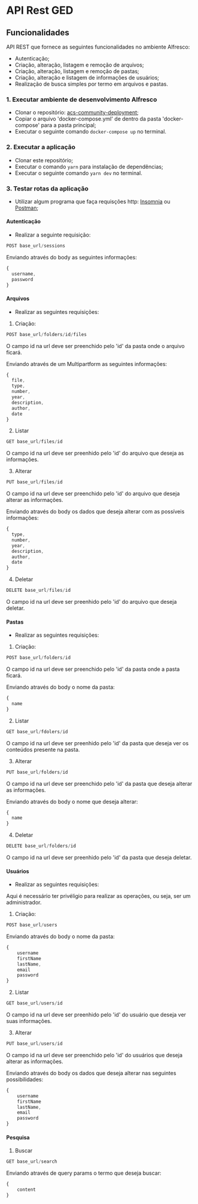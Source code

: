 # API Rest GED

## Funcionalidades

API REST que fornece as seguintes funcionalidades no ambiente Alfresco:

- Autenticação;
- Criação, alteração, listagem e remoção de arquivos;
- Criação, alteração, listagem e remoção de pastas;
- Criação, alteração e listagem de informações de usuários;
- Realização de busca simples por termo em arquivos e pastas.

### 1. Executar ambiente de desenvolvimento Alfresco

- Clonar o repositório: [acs-community-deployment](https://github.com/Alfresco/acs-community-deployment);
- Copiar o arquivo 'docker-compose.yml' de dentro da pasta 'docker-compose' para a pasta principal;
- Executar o seguinte comando `docker-compose up` no terminal.

### 2. Executar a aplicação

- Clonar este repositório;
- Executar o comando `yarn` para instalação de dependências;
- Executar o seguinte comando `yarn dev` no terminal.

### 3. Testar rotas da aplicação

- Utilizar algum programa que faça requisções http: [Insomnia](https://insomnia.rest/) ou [Postman](https://www.postman.com/);

#### Autenticação

- Realizar a seguinte requisição:
```javascript
POST base_url/sessions
```
Enviando através do body as seguintes informações:

```javascript
{
  username,
  password
}
```

#### Arquivos

- Realizar as seguintes requisições:

1. Criação:

```javascript
POST base_url/folders/id/files
```
O campo id na url deve ser preenchido pelo 'id' da pasta onde o arquivo ficará.

Enviando através de um Multipartform as seguintes informações:

```javascript
{
  file,
  type,
  number,
  year,
  description,
  author,
  date
}
```

2. Listar

```javascript
GET base_url/files/id
```
O campo id na url deve ser preenhido pelo 'id' do arquivo que deseja as informações.

3. Alterar

```javascript
PUT base_url/files/id
```
O campo id na url deve ser preenchido pelo 'id' do arquivo que deseja alterar as informações.

Enviando através do body os dados que deseja alterar com as possíveis informações:

```javascript
{
  type,
  number,
  year,
  description,
  author,
  date
}
```

4. Deletar

```javascript
DELETE base_url/files/id
```
O campo id na url deve ser preenhido pelo 'id' do arquivo que deseja deletar.

#### Pastas

- Realizar as seguintes requisições:

1. Criação:

```javascript
POST base_url/folders/id
```
O campo id na url deve ser preenchido pelo 'id' da pasta onde a pasta ficará.

Enviando através do body o nome da pasta:

```javascript
{
  name
}
```

2. Listar

```javascript
GET base_url/fdolers/id
```
O campo id na url deve ser preenhido pelo 'id' da pasta que deseja ver os conteúdos presente na pasta.

3. Alterar

```javascript
PUT base_url/folders/id
```
O campo id na url deve ser preenchido pelo 'id' da pasta que deseja alterar as informações.

Enviando através do body o nome que deseja alterar:

```javascript
{
  name
}
```

4. Deletar

```javascript
DELETE base_url/folders/id
```
O campo id na url deve ser preenhido pelo 'id' da pasta que deseja deletar.

#### Usuários

- Realizar as seguintes requisições:

Aqui é necessário ter privéligio para realizar as operações, ou seja, ser um administrador.

1. Criação:

```javascript
POST base_url/users
```

Enviando através do body o nome da pasta:

```javascript
{
	username
	firstName
	lastName,
	email
	password
}
```

2. Listar

```javascript
GET base_url/users/id
```
O campo id na url deve ser preenhido pelo 'id' do usuário que deseja ver suas informações.

3. Alterar

```javascript
PUT base_url/users/id
```
O campo id na url deve ser preenchido pelo 'id' do usuários que deseja alterar as informações.

Enviando através do body os dados que deseja alterar nas seguintes possibilidades:

```javascript
{
	username
	firstName
	lastName,
	email
	password
}
```

#### Pesquisa

1. Buscar

```javascript
GET base_url/search
```

Enviando através de query params o termo que deseja buscar:

```javascript
{
	content
}
```
